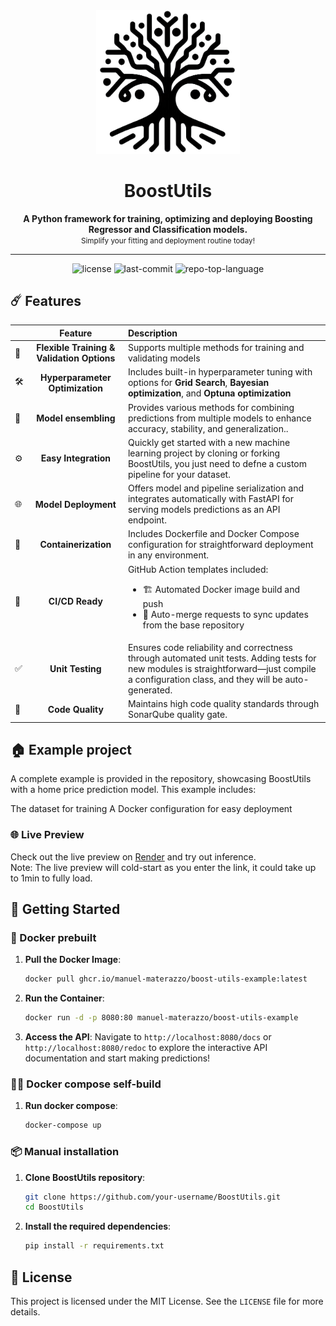 <div align="center">
  <div>
    <img src="resources/logo.png" width="230" alt="Warp" />
  </div>
    <h1>BoostUtils</h1>
  <b>
    A Python framework for training, optimizing and deploying Boosting Regressor and Classification models.
  </b><br>
<small>Simplify your fitting and deployment routine today!</small>


<hr />
<img src="https://img.shields.io/github/license/Manuel-Materazzo/BoostUtils?style=flat-square&logo=opensourceinitiative&logoColor=white&color=gold" alt="license">
<img src="https://img.shields.io/github/last-commit/Manuel-Materazzo/BoostUtils?style=flat-square&logo=git&logoColor=white&color=gold" alt="last-commit">
<img src="https://img.shields.io/github/languages/top/Manuel-Materazzo/BoostUtils?style=flat-square&color=gold" alt="repo-top-language">
</div>

## ☄️ Features

|     |                  Feature                   | Description                                                                                                                                                                                 |
|:----|:------------------------------------------:|:--------------------------------------------------------------------------------------------------------------------------------------------------------------------------------------------|
| 🔄  | **Flexible Training & Validation Options** | Supports multiple methods for training and validating models                                                                                                                                |
| 🛠️ |      **Hyperparameter Optimization**       | Includes built-in hyperparameter tuning with options for **Grid Search**, **Bayesian optimization**, and **Optuna optimization**                                                            |
| 🎻  |            **Model ensembling**            | Provides various methods for combining predictions from multiple models to enhance accuracy, stability, and generalization..                                                                |
| ⚙️  |            **Easy Integration**            | Quickly get started with a new machine learning project by cloning or forking BoostUtils, you just need to defne a custom pipeline for your dataset.                                        |
| 🌐  |            **Model Deployment**            | Offers model and pipeline serialization and integrates automatically with FastAPI for serving models predictions as an API endpoint.                                                        |
| 🐳  |            **Containerization**            | Includes Dockerfile and Docker Compose configuration for straightforward deployment in any environment.                                                                                     |
| 🤖  |              **CI/CD Ready**               | GitHub Action templates included: <ul><li>🏗️ Automated Docker image build and push</li><li>🔄 Auto-merge requests to sync updates from the base repository</li></ul>                       |
| ✅   |              **Unit Testing**              | Ensures code reliability and correctness through automated unit tests. Adding tests for new modules is straightforward—just compile a configuration class, and they will be auto-generated. |
| 📏  |              **Code Quality**              | Maintains high code quality standards through SonarQube quality gate.                                                                                                                       |

## 🏠 Example project

A complete example is provided in the repository, showcasing BoostUtils with a home price prediction model. This example
includes:

The dataset for training
A Docker configuration for easy deployment

### 🌐 Live Preview

Check out the live preview on [Render](https://boost-utils-example.onrender.com/docs) and try out inference.\
Note: The live preview will cold-start as you enter the link, it could take up to 1min to fully load.

## 🚀 Getting Started

### 🐳 Docker prebuilt

1. **Pull the Docker Image**:
   ```sh
   docker pull ghcr.io/manuel-materazzo/boost-utils-example:latest
    ```
2. **Run the Container**:
   ```sh
   docker run -d -p 8080:80 manuel-materazzo/boost-utils-example
    ```
3. **Access the API**: Navigate to `http://localhost:8080/docs` or `http://localhost:8080/redoc` to explore the
   interactive API documentation and start making predictions!

### 🐳🔧 Docker compose self-build

1. **Run docker compose**:
   ```sh
   docker-compose up
   ```

### 📦 Manual installation

1. **Clone BoostUtils repository**:
   ```sh
   git clone https://github.com/your-username/BoostUtils.git
   cd BoostUtils
   ```
2. **Install the required dependencies**:
   ```sh
   pip install -r requirements.txt
   ```

## 📄 License

This project is licensed under the MIT License. See the `LICENSE` file for more details.